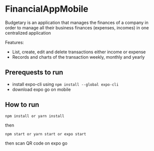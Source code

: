 # FinancialAppMobile

Budgetary is an application that manages the finances of a company in order to manage all their business finances (expenses, incomes) in one centralized application

Features:
- List, create, edit and delete transactions either income or expense
- Records and charts of the transaction weekly, monthly and yearly

## Prerequests to run

- install expo-cli using 
`npm install --global expo-cli`
- download expo go on mobile



## How to run

`npm install or yarn install`

then

`npm start or yarn start or expo start`

then scan QR code on expo go
